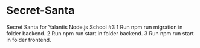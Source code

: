 # Secret-Santa
Secret Santa for Yalantis Node.js School #3
1 Run npm run migration in folder backend.
2 Run npm run start in folder backend.
3 Run npm run start in folder frontend.
